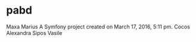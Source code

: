 pabd
====
Maxa Marius
A Symfony project created on March 17, 2016, 5:11 pm.
Cocos Alexandra
Sipos Vasile